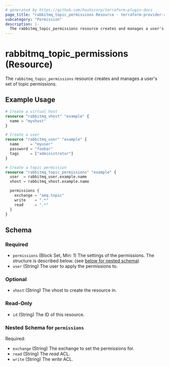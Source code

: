 ```yaml
---
# generated by https://github.com/hashicorp/terraform-plugin-docs
page_title: "rabbitmq_topic_permissions Resource - terraform-provider-rabbitmq"
subcategory: "Permission"
description: |-
  The rabbitmq_topic_permissions resource creates and manages a user's set of topic permissions.
---
```


# rabbitmq_topic_permissions (Resource)

The `rabbitmq_topic_permissions` resource creates and manages a user's set of topic permissions.

## Example Usage

```terraform
# Create a virtual host
resource "rabbitmq_vhost" "example" {
  name = "myvhost"
}

# Create a user
resource "rabbitmq_user" "example" {
  name     = "myuser"
  password = "foobar"
  tags     = ["administrator"]
}

# Create a topic permission
resource "rabbitmq_topic_permissions" "example" {
  user  = rabbitmq_user.example.name
  vhost = rabbitmq_vhost.example.name

  permissions {
    exchange = "amq.topic"
    write    = ".*"
    read     = ".*"
  }
}
```

<!-- schema generated by tfplugindocs -->
## Schema

### Required

- `permissions` (Block Set, Min: 1) The settings of the permissions. The structure is described below. (see [below for nested schema](#nestedblock--permissions))
- `user` (String) The user to apply the permissions to.

### Optional

- `vhost` (String) The vhost to create the resource in.

### Read-Only

- `id` (String) The ID of this resource.

<a id="nestedblock--permissions"></a>
### Nested Schema for `permissions`

Required:

- `exchange` (String) The exchange to set the permissions for.
- `read` (String) The _read_ ACL.
- `write` (String) The _write_ ACL.

